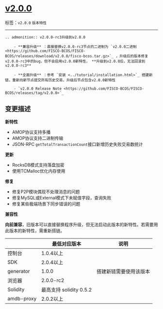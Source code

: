 # [v2.0.0](https://github.com/FISCO-BCOS/FISCO-BCOS/releases/tag/v2.0.0)

标签：``v2.0.0`` ``版本特性`` 

---

```eval_rst
.. admonition:: v2.0.0-rc3升级到v2.0.0

    - **兼容升级** ：直接替换v2.0.0-rc3节点的二进制为 `v2.0.0二进制 <https://github.com/FISCO-BCOS/FISCO-BCOS/releases/download/v2.0.0/fisco-bcos.tar.gz>`_ ，升级后的版本修复v2.0.0-rc3中的bug，但不会启用v2.0.0新特性， **升级到v2.0.0后，无法回滚到v2.0.0-rc3**

    - **全面升级** ：参考 `安装 <../tutorial/installation.html>`_ 搭建新链，重新向新节点提交所有历史交易，升级后节点包含v2.0.0新特性

    - `v2.0.0 Release Note <https://github.com/FISCO-BCOS/FISCO-BCOS/releases/tag/v2.0.0>`_
```

## 变更描述

**新特性**

- AMOP协议支持多播
- AMOP协议支持二进制传输
- JSON-RPC `getTotalTransactionCount`接口新增历史失败交易数统计

**更新**

- RocksDB模式支持落盘加密
- 使用TCMalloc优化内存使用

**修复**

- 修复P2P模块偶现不处理消息的问题
- 修复MySQL或External模式下未赋值字段，查询失败
- 修复某些极端场景下同步错误的问题

**兼容性**

**向前兼容**，旧版本可以直接替换程序升级，但无法启动此版本的新特性。若需要用此版本的新特性，需重新搭链。

|           | 最低对应版本          | 说明          |
| --------- | ------------------- | ---------------------- |
| 控制台     | 1.0.4以上      |        |
| SDK       | 2.0.4以上   |                 |
| generator | 1.0.0      |  搭建新链需要使用该版本     |
| 浏览器     | 2.0.0-rc2   |                        |
| Solidity  | 最高支持 solidity 0.5.2      |             |
| amdb-proxy| 2.0.2以上       |                       |                  |

